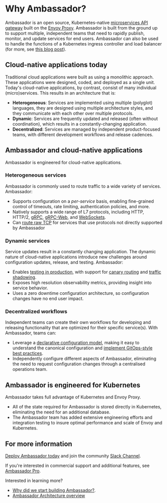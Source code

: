 # Why Ambassador?

Ambassador is an open source, Kubernetes-native [microservices API gateway](/about/microservices-api-gateways) built on the [Envoy Proxy](https://www.envoyproxy.io). Ambassador is built from the ground up to support multiple, independent teams that need to rapidly publish, monitor, and update services for end users. Ambassador can also be used to handle the functions of a Kubernetes ingress controller and load balancer (for more, see [this blog post](https://blog.getambassador.io/kubernetes-ingress-nodeport-load-balancers-and-ingress-controllers-6e29f1c44f2d)).

## Cloud-native applications today

Traditional cloud applications were built as using a monolithic approach. These applications were designed, coded, and deployed as a single unit. Today's cloud-native applications, by contrast, consist of many individual (micro)services. This results in an architecture that is:

* __Heterogeneous__: Services are implemented using multiple (polyglot) languages, they are designed using multiple architecture styles, and they communicate with each other over multiple protocols.
* __Dynamic__: Services are frequently updated and released (often without coordination), which results in a constantly-changing application.
* __Decentralized__: Services are managed by independent product-focused teams, with different development workflows and release cadences.

## Ambassador and cloud-native applications

Ambassador is engineered for cloud-native applications.

### Heterogeneous services

Ambassador is commonly used to route traffic to a wide variety of services. Ambassador:

* Supports configuration on a *per-service* basis, enabling fine-grained control of timeouts, rate limiting, authentication policies, and more.
* Natively supports a wide range of L7 protocols, including HTTP, HTTP/2, [gRPC](/user-guide/grpc), [gRPC-Web](https://github.com/grpc/grpc-web), and [WebSockets](/user-guide/websockets-ambassador).
* Can [route raw TCP](/reference/tcpmappings) for services that use protocols not directly supported by Ambassador

### Dynamic services

Service updates result in a constantly changing application. The dynamic nature of cloud-native applications introduce new challenges around configuration updates, release, and testing. Ambassador:

* Enables [testing in production](/docs/dev-guide/test-in-prod), with support for [canary routing](/reference/canary) and [traffic shadowing](/reference/shadowing).
* Exposes high resolution observability metrics, providing insight into service behavior.
* Uses a zero downtime configuration architecture, so configuration changes have no end user impact.

### Decentralized workflows

Independent teams can create their own workflows for developing and releasing functionality that are optimized for their specific service(s). With Ambassador, teams can:

* Leverage a [declarative configuration model](/user-guide/cd-declarative-gitops), making it easy to understand the canonical configuration and [implement GitOps-style best practices](/user-guide/gitops-ambassador).
* Independently configure different aspects of Ambassador, eliminating the need to request configuration changes through a centralised operations team.

## Ambassador is engineered for Kubernetes

Ambassador takes full advantage of Kubernetes and Envoy Proxy.

* All of the state required for Ambassador is stored directly in Kubernetes, eliminating the need for an additional database.
* The Ambassador team has added extensive engineering efforts and integration testing to insure optimal performance and scale of Envoy and Kubernetes.

## For more information

[Deploy Ambassador today](../../user-guide/install) and join the community [Slack Channel](http://d6e.co/slack).

If you're interested in commercial support and additional features, see [Ambassador Pro](/pro).

Interested in learning more?

* [Why did we start building Ambassador?](https://blog.getambassador.io/building-ambassador-an-open-source-api-gateway-on-kubernetes-and-envoy-ed01ed520844).
* [Ambassador Architecture overview](../../concepts/architecture)




<script type="application/ld+json">
  {
    "@context": "http://schema.org/",
    "@type": "SoftwareApplication",
    "name": "Ambassador API Gateway",
    "description": "Ambassador, open source, Kubernetes-native API Gateway for microservices built on the Envoy Proxy.",
    "applicationCategory": "Cloud Software",
    "applicationSubCategory": "API Gateway",
    "operatingSystem": "Kubernetes 1.6 or later"
    "downloadUrl": "https://www.getambassador.io/",
    "author": "Datawire",
    "version": "0.39",
    "offers": {
      "@type": "Offer",
      "priceCurrency": "USD",
      "price": "0.00"
    }
  }
</script>
